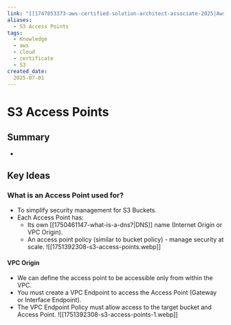 ```yaml
---
link: "[[1747853373-aws-certified-solution-architect-associate-2025|Aws Certified Solution Architect Associate 2025]]"
aliases: 
  - S3 Access Points
tags:
  - Knowledge
  - aws
  - cloud
  - certificate
  - S3
created_date:
  2025-07-01
---
```

# S3 Access Points
## Summary
- 
## Key Ideas
### What is an Access Point used for?
- To simplify security management for S3 Buckets.
- Each Access Point has:
  - Its own [[1750461147-what-is-a-dns?|DNS]] name (Internet Origin or VPC Origin).
  - An access point policy (similar to bucket policy) - manage security at scale.
![[1751392308-s3-access-points.webp]]

#### VPC Origin
- We can define the access point to be accessible only from within the VPC.
- You must create a VPC Endpoint to access the Access Point (Gateway or Interface Endpoint).
- The VPC Endpoint Policy must allow access to the target bucket and Access Point.
![[1751392308-s3-access-points-1.webp]]


